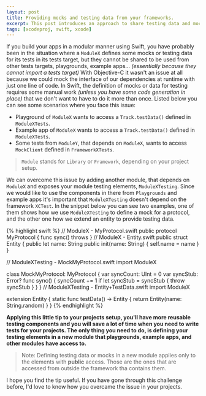 ```yaml
---
layout: post
title: Providing mocks and testing data from your frameworks.
excerpt: This post introduces an approach to share testing data and mocks from your frameworks to other frameworks that might need them for testing purposes.
tags: [xcodeproj, swift, xcode]
---
```


If you build your apps in a modular manner using Swift, you have probably been in the situation where a `ModuleX` defines some mocks or testing data for its tests in its tests target, but they cannot be shared to be used from other tests targets, playgrounds, example apps... *(essentially because they cannot import a tests target)* With Objective-C it wasn't an issue at all because we could mock the interface of our dependencies at runtime with just one line of code. In Swift, the definition of mocks or data for testing requires some manual work *(unless you have some code generation in place)* that we don't want to have to do it more than once. Listed below you can see some scenarios where you face this issue:

- Playground of `ModuleX` wants to access a `Track.testData()` defined in `ModuleXTests`.
- Example app of `ModuleX` wants to access a `Track.testData()` defined in `ModuleXTests`.
- Some tests from `ModuleY`, that depends on `ModuleX`,  wants to access `MockClient` defined in `FrameworkXTests`.

> `Module` stands for `Library` or `Framework`, depending on your project setup.

We can overcome this issue by adding another module, that depends on `ModuleX` and exposes your module testing elements, `ModuleXTesting`. Since we would like to use the components in there from `Playgrounds` and example apps it's important that `ModuleXTesting` doesn't depend on the framework `XCTest`. In the snippet below you can see two examples, one of them shows how we use `ModuleXTesting` to define a mock for a protocol, and the other one how we extend an entity to provide testing data.

{% highlight swift %}
// ModuleX - MyProtocol.swift
public protocol MyProtocol {
  func sync() throws
}
// ModuleX - Entity.swift
public struct Entity {
    public let name: String
    public init(name: String) {
        self.name = name
    }
}

// ModuleXTesting - MockMyProtocol.swift
import ModuleX

class MockMyProtocol: MyProtocol {
    var syncCount: UInt = 0
    var syncStub: Error?
    func sync() {
        syncCount += 1
        if let syncStub = syncStub { throw syncStub }
    }
}
// ModuleXTesting - Entity+TestData.swift
import ModuleX

extension Entity {
    static func testData() -> Entity {
        return Entity(name: String.random)
    }
}
{% endhighlight %}

**Applying this little tip to your projects setup, you'll have more reusable testing components and you will save a lot of time when you need to write tests for your projects. The only thing you need to do, is defining your testing elements in a new module that playgrounds, example apps, and other modules have access to.**

> Note: Defining testing data or mocks in a new module applies only to the elements with **public** access. Those are the ones that are accessed from outside the framework tha contains them.

I hope you find the tip useful. If you have gone through this challenge before, I'd love to know how you overcame the issue in your projects. 